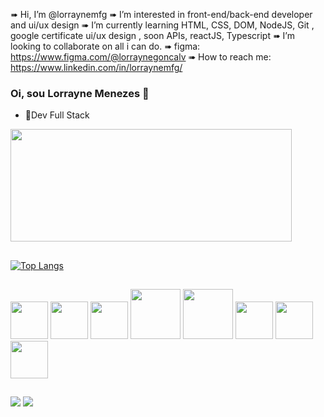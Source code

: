 
➠ Hi, I’m @lorraynemfg
➠ I’m interested in front-end/back-end developer and ui/ux design
➠ I’m currently learning HTML, CSS, DOM, NodeJS, Git , google certificate ui/ux design , soon APIs, reactJS, Typescript
➠ I’m looking to collaborate on all i can do.
➠ figma: https://www.figma.com/@lorraynegoncalv
➠ How to reach me: https://www.linkedin.com/in/lorraynemfg/



### Oi, sou Lorrayne Menezes 👋


- 🔭Dev Full Stack

<div align-item=center>
 <a href="https://github.com/lorraynemfg">
  <img width="450em" height="180em" src="https://github-readme-stats-sigma-five.vercel.app/api?username=lorraynemfg&show_icons=true&theme=nightowl&include_all_commits=true&count_private=true&custom_title=lorraynemfg%20Roza%20%27s%20GitHub%20Stats"/>
  
</div>
 
 ##
 
 [![Top Langs](https://github-readme-stats.vercel.app/api/top-langs/?username=lorraynemfg)](https://github.com/anuraghazra/github-readme-stats)

##

<div>
            <img  height="60em"src="https://cdn.jsdelivr.net/gh/devicons/devicon/icons/javascript/javascript-plain.svg" />
            <img height="60em" src="https://cdn.jsdelivr.net/gh/devicons/devicon/icons/html5/html5-original.svg" />
            <img height="60em" src="https://cdn.jsdelivr.net/gh/devicons/devicon/icons/css3/css3-original.svg" />
            <img height="80em"src="https://cdn.jsdelivr.net/gh/devicons/devicon/icons/nodejs/nodejs-original-wordmark.svg" />
            <img height="80em" src="https://cdn.jsdelivr.net/gh/devicons/devicon/icons/npm/npm-original-wordmark.svg" />
             <img height="60em"src="https://cdn.jsdelivr.net/gh/devicons/devicon/icons/postgresql/postgresql-original-wordmark.svg" />
            <img height="60em" src="https://cdn.jsdelivr.net/gh/devicons/devicon/icons/react/react-original-wordmark.svg" />
             <img height="60em" src="https://cdn.iconscout.com/icon/free/png-512/figma-3521426-2944870.png?f=avif&w=256" />
 
            
</div>

 ##
 
<div >
<a href = "lorrayne.goncalves@ufv.br"><img src="https://img.shields.io/badge/Hotmail-D14836?style=for-the-badge&logo=gmail&logoColor=white" target="_blank"></a>
<a href="https://www.linkedin.com/in/lorraynemfg/" target="_blank"><img src="https://img.shields.io/badge/-LinkedIn-%230077B5?style=for-the-badge&logo=linkedin&logoColor=white" target="_blank"></a>
</div>


